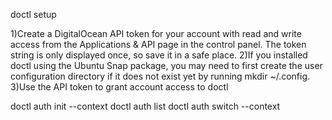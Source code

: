 doctl setup

1)Create a DigitalOcean API token for your account with read and write access from the Applications & API page in the control panel. The token string is only displayed once, so save it in a safe place.
2)If you installed doctl using the Ubuntu Snap package, you may need to first create the user configuration directory if it does not exist yet by running mkdir ~/.config.
3)Use the API token to grant account access to doctl

doctl auth init --context <yourdesiredNAME> 
doctl auth list
doctl auth switch --context <yourdesiredNAME>
